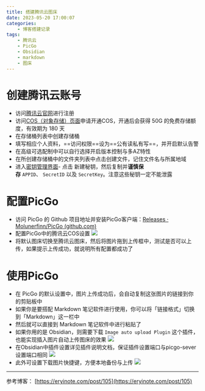 ```yaml
---
title: 搭建腾讯云图床
date: 2023-05-20 17:00:07
categories: 
	- 博客搭建记录
tags:
	- 腾讯云
	- PicGo
	- Obsidian
	- markdown
	- 图床
---
```

# 创建腾讯云账号
- 访问[腾讯云官网](https://eryinote.com/go?_=b40bb5185daHR0cHM6Ly91cmwuY24vZGE0S1V6ek0%3D)进行注册
- 访问[COS（对象存储）页面](https://eryinote.com/go?_=fb37322f65aHR0cHM6Ly9jb25zb2xlLmNsb3VkLnRlbmNlbnQuY29tL2Nvcw%3D%3D)申请开通COS，开通后会获得 50G 的免费存储额度，有效期为 180 天
- 在存储桶列表中创建存储桶
- 填写相应个人资料，==访问权限==设为==公有读私有写==，并开启默认告警
- 在高级可选配制中可以自行选择开启版本控制与多AZ特性
- 在所创建存储桶中的文件夹列表中点击创建文件，记住文件名与所属地域
- 进入[密钥管理界面](https://console.cloud.tencent.com/cam/capi)-   点击 新建秘钥，然后复制并**谨慎保存** `APPID`、 `SecretID` 以及 `SecretKey`。注意这些秘钥一定不能泄露
# 配置PicGo
- 访问 PicGo 的 Github 项目地址并安装PicGo客户端：[Releases · Molunerfinn/PicGo (github.com)](https://eryinote.com/go?_=31614169aaaHR0cHM6Ly9naXRodWIuY29tL01vbHVuZXJmaW5uL1BpY0dvL3JlbGVhc2Vz)
- 配置PicGo中的腾讯云COS设置
![](https://aucnm0202-1318327891.cos.ap-shanghai.myqcloud.com/blogpic/%E6%90%AD%E5%BB%BA%E5%9B%BE%E5%BA%8A-1.png)
- 将默认图床切换至腾讯云图床，然后将图片拖到上传框中，测试是否可以上传，如果提示上传成功，就说明所有配置都成功了
# 使用PicGo
- 在 PicGo 的默认设置中，图片上传成功后，会自动复制这张图片的链接到你的剪贴板中
- 如果你是要搭配 Markdown 笔记软件进行使用，你可以将「链接格式」切换到「Markdown」这一栏中
- 然后就可以直接到 Markdown 笔记软件中进行粘贴了
- 如果你用的是 Obsidian，则需要下载 `Image auto upload Plugin` 这个插件，也能实现插入图片自动上传图床的效果
![](https://aucnm0202-1318327891.cos.ap-shanghai.myqcloud.com/blogpic/%E6%90%AD%E5%BB%BA%E5%9B%BE%E5%BA%8A-2.png)
- 在Obsidian中插件设置详见插件说明文档，保证插件设置端口与picgo-sever设置端口相同
![](https://aucnm0202-1318327891.cos.ap-shanghai.myqcloud.com/blogpic/%E6%90%AD%E5%BB%BA%E5%9B%BE%E5%BA%8A-3.png)
- 此外可设置下载图片快捷键，方便本地备份与上传
![](https://aucnm0202-1318327891.cos.ap-shanghai.myqcloud.com/blogpic/%E6%90%AD%E5%BB%BA%E5%9B%BE%E5%BA%8A-4.png)




----
参考博客：
[https://eryinote.com/post/105](https://eryinote.com/post/105)